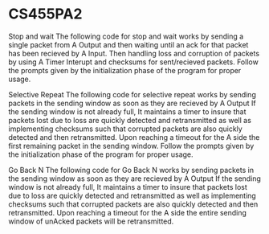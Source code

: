 # CS455PA2
Stop and wait 
The following code for stop and wait works by sending a single packet from A Output and then waiting until an ack for that packet has been recieved by A Input. Then handling loss and corruption of packets by using A Timer Interupt and checksums for sent/recieved packets. Follow the prompts given by the initialization phase of the program for proper usage. 

Selective Repeat
The following code for selective repeat works by sending packets in the sending window as soon as they are recieved by A Output If the sending window is not already full, It maintains a timer to insure that packets lost due to loss are quickly detected and retransmitted as well as implementing checksums such that corrupted packets are also quickly detected and then retransmitted. Upon reaching a timeout for the A side the first remaining packet in the sending window. Follow the prompts given by the initialization phase of the program for proper usage. 

Go Back N 
The following code for Go Back N works by sending packets in the sending window as soon as they are recieved by A Output If the sending window is not already full, It maintains a timer to insure that packets lost due to loss are quickly detected and retransmitted as well as implementing checksums such that corrupted packets are also quickly detected and then retransmitted. Upon reaching a timeout for the A side the entire sending window of unAcked packets will be retransmitted.
